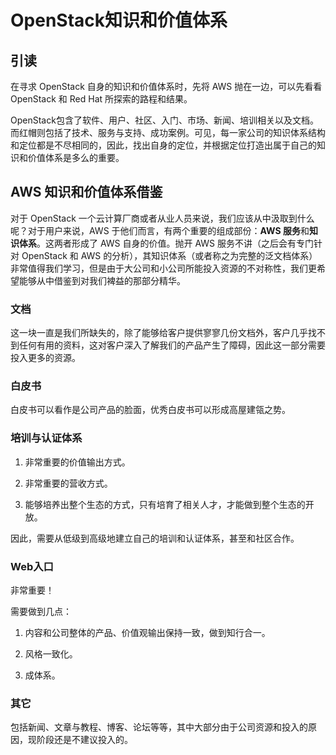 # OpenStack知识和价值体系



## 引读

在寻求 OpenStack 自身的知识和价值体系时，先将 AWS 抛在一边，可以先看看 OpenStack 和 Red Hat 所探索的路程和结果。

OpenStack包含了软件、用户、社区、入门、市场、新闻、培训相关以及文档。而红帽则包括了技术、服务与支持、成功案例。可见，每一家公司的知识体系结构和定位都是不尽相同的，因此，找出自身的定位，并根据定位打造出属于自己的知识和价值体系是多么的重要。

## AWS 知识和价值体系借鉴

对于 OpenStack 一个云计算厂商或者从业人员来说，我们应该从中汲取到什么呢？对于用户来说，AWS 于他们而言，有两个重要的组成部份：**AWS 服务**和**知识体系**。这两者形成了 AWS 自身的价值。抛开 AWS 服务不讲（之后会有专门针对 OpenStack 和 AWS 的分析），其知识体系（或者称之为完整的泛文档体系）非常值得我们学习，但是由于大公司和小公司所能投入资源的不对称性，我们更希望能够从中借鉴到对我们裨益的那部分精华。

### 文档

这一块一直是我们所缺失的，除了能够给客户提供寥寥几份文档外，客户几乎找不到任何有用的资料，这对客户深入了解我们的产品产生了障碍，因此这一部分需要投入更多的资源。

### 白皮书

白皮书可以看作是公司产品的脸面，优秀白皮书可以形成高屋建瓴之势。

### 培训与认证体系

1. 非常重要的价值输出方式。

2. 非常重要的营收方式。

3. 能够培养出整个生态的方式，只有培育了相关人才，才能做到整个生态的开放。

因此，需要从低级到高级地建立自己的培训和认证体系，甚至和社区合作。

### Web入口

非常重要！

需要做到几点：

1. 内容和公司整体的产品、价值观输出保持一致，做到知行合一。

2. 风格一致化。

3. 成体系。

### 其它

包括新闻、文章与教程、博客、论坛等等，其中大部分由于公司资源和投入的原因，现阶段还是不建议投入的。

